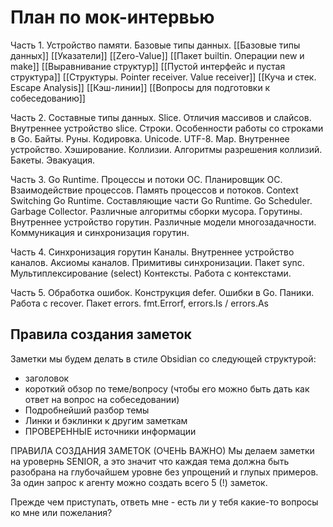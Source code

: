 # План по мок-интервью

Часть 1. Устройство памяти. Базовые типы данных.
[[Базовые типы данных]] [[Указатели]] [[Zero-Value]]
[[Пакет builtin. Операции new и make]] [[Выравнивание структур]]
[[Пустой интерфейс и пустая структура]]
[[Структуры. Pointer receiver. Value receiver]]
[[Куча и стек. Escape Analysis]] [[Кэш-линии]]
[[Вопросы для подготовки к собеседованию]]

Часть 2. Составные типы данных.
Slice. Отличия массивов и слайсов. Внутреннее устройство slice.
Строки. Особенности работы со строками в Go. Байты. Руны. Кодировка. Unicode. UTF-8.
Map. Внутреннее устройство. Хэширование. Коллизии. Алгоритмы разрешения коллизий. Бакеты. Эвакуация.

Часть 3. Go Runtime.
Процессы и потоки ОС. Планировщик ОС. Взаимодействие процессов. Память процессов и потоков. Context Switching
Go Runtime. Составляющие части Go Runtime.
Go Scheduler. Garbage Collector. Различные алгоритмы сборки мусора.
Горутины. Внутреннее устройство горутин. Различные модели многозадачности.
Коммуникация и синхронизация горутин.

Часть 4. Синхронизация горутин
Каналы. Внутреннее устройство каналов. Аксиомы каналов.
Примитивы синхронизации. Пакет sync. Мультиплексирование (select)
Контексты. Работа с контекстами.

Часть 5. Обработка ошибок.
Конструкция defer.
Ошибки в Go. Паники. Работа с recover.
Пакет errors. fmt.Errorf, errors.Is / errors.As

## Правила создания заметок

Заметки мы будем делать в стиле Obsidian со следующей структурой:

- заголовок
- короткий обзор по теме/вопросу (чтобы его можно быть дать как ответ на вопрос на собеседовании)
- Подробнейший разбор темы
- Линки и бэклинки к другим заметкам
- ПРОВЕРЕННЫЕ источники информации

ПРАВИЛА СОЗДАНИЯ ЗАМЕТОК (ОЧЕНЬ ВАЖНО)
Мы делаем заметки на уровернь SENIOR, а это значит что каждая тема должна быть разобрана на глубочайшем уровне без упрощений и глупых примеров.
За один запрос к агенту можно создать всего 5 (!) заметок.

Прежде чем приступать, ответь мне - есть ли у тебя какие-то вопросы ко мне или пожелания?
